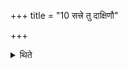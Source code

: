 +++
title = "10 सत्त्रे तु दाक्षिणौ"

+++

<details><summary>थिते</summary>

सत्त्रे तु दाक्षिणौ होमौ हुत्वेदमहं मां कल्याण्यै कीर्त्यै स्वर्गाय लोकाय दक्षिणां नयामीति यजमानाः कृष्णाजिनानि धून्वन्त उदञ्चो दक्षिणापथेनातियन्ति १०
</details>
